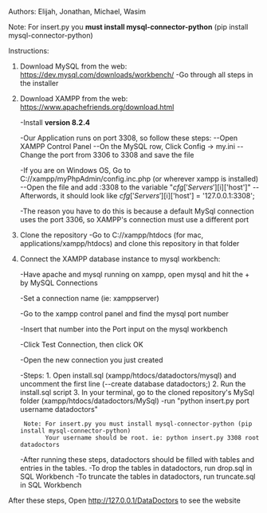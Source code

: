 ﻿Authors: 
Elijah, Jonathan, Michael, Wasim

Note: For insert.py you **must install mysql-connector-python** (pip install mysql-connector-python)

Instructions:
1. Download MySQL from the web: https://dev.mysql.com/downloads/workbench/
	-Go through all steps in the installer
   
2. Download XAMPP from the web: https://www.apachefriends.org/download.html
	
 	-Install **version 8.2.4**
	
 	-Our Application runs on port 3308, so follow these steps:
		--Open XAMPP Control Panel
		--On the MySQL row, Click Config -> my.ini
   		--Change the port from 3306 to 3308 and save the file
   
   	-If you are on Windows OS, Go to C://xampp/myPhpAdmin/config.inc.php (or wherever xampp is installed)
   		--Open the file and add :3308 to the variable "$cfg['Servers'][$i]['host']"
   		--Afterwords, it should look like $cfg['Servers'][$i]['host'] = '127.0.0.1:3308';

   -The reason you have to do this is because a default MySql connection uses the port 3306, so XAMPP's connection must use a different port

4. Clone the repository
	-Go to C://xampp/htdocs (for mac, applications/xampp/htdocs) and clone this repository in that folder

5. Connect the XAMPP database instance to mysql workbench:
	
   -Have apache and mysql running on xampp, open mysql and hit the + by MySQL Connections
	
   -Set a connection name (ie: xamppserver)
	
   -Go to the xampp control panel and find the mysql port number

   -Insert that number into the Port input on the mysql workbench

   -Click Test Connection, then click OK

   -Open the new connection you just created

    -Steps:
		1. Open install.sql (xampp/htdocs/datadoctors/mysql) and uncomment the first line (--create database datadoctors;)
   		2. Run the install.sql script 
		3. In your terminal, go to the cloned repository's MySql folder (xampp/htdocs/datadoctors/MySql)
   			-run "python insert.py port username datadoctors"

   		Note: For insert.py you must install mysql-connector-python (pip install mysql-connector-python)
  		      Your username should be root. ie: python insert.py 3308 root datadoctors

    -After running these steps, datadoctors should be filled with tables and entries in the tables.
    -To drop the tables in datadoctors, run drop.sql in SQL Workbench
    -To truncate the tables in datadoctors, run truncate.sql in SQL Workbench


After these steps, Open http://127.0.0.1/DataDoctors to see the website
